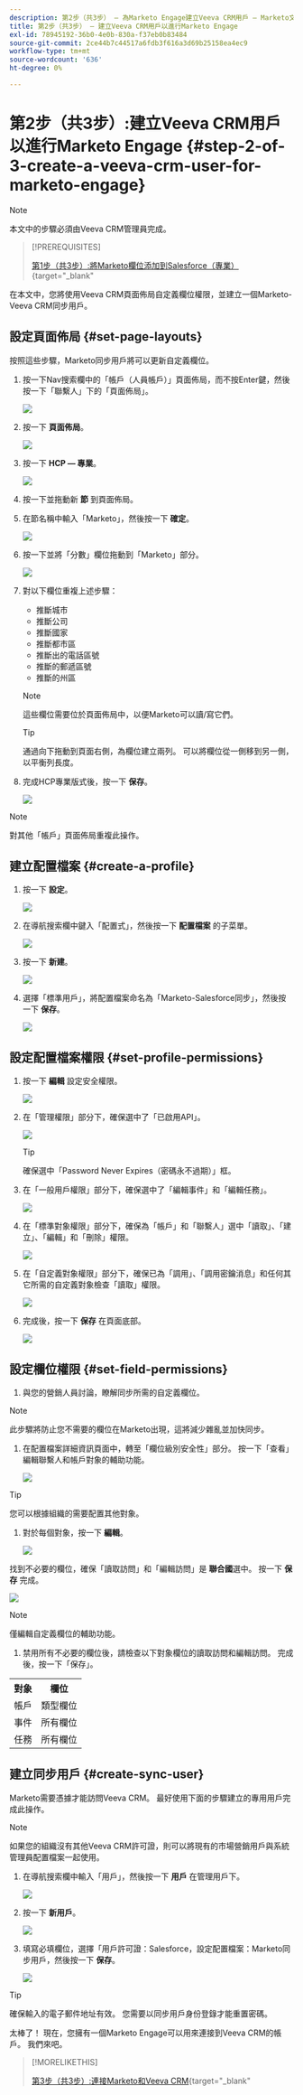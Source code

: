 ```yaml
---
description: 第2步（共3步） — 為Marketo Engage建立Veeva CRM用戶 — Marketo文檔 — 產品文檔
title: 第2步（共3步） — 建立Veeva CRM用戶以進行Marketo Engage
exl-id: 78945192-36b0-4e0b-830a-f37eb0b83484
source-git-commit: 2ce44b7c44517a6fdb3f616a3d69b25158ea4ec9
workflow-type: tm+mt
source-wordcount: '636'
ht-degree: 0%

---
```


# 第2步（共3步）:建立Veeva CRM用戶以進行Marketo Engage {#step-2-of-3-create-a-veeva-crm-user-for-marketo-engage}

>[!NOTE]
>
>本文中的步驟必須由Veeva CRM管理員完成。

>[!PREREQUISITES]
>
>[第1步（共3步）:將Marketo欄位添加到Salesforce（專業）](/help/marketo/product-docs/crm-sync/veeva-crm-sync/setup/step-1-of-3-add-marketo-fields-to-veeva-crm.md){target=&quot;_blank&quot;

在本文中，您將使用Veeva CRM頁面佈局自定義欄位權限，並建立一個Marketo-Veeva CRM同步用戶。

## 設定頁面佈局 {#set-page-layouts}

按照這些步驟，Marketo同步用戶將可以更新自定義欄位。

1. 按一下Nav搜索欄中的「帳戶（人員帳戶）」頁面佈局，而不按Enter鍵，然後按一下「聯繫人」下的「頁面佈局」。

   ![](assets/step-2-of-3-create-a-veeva-crm-user-1.png)

1. 按一下 **頁面佈局**。

   ![](assets/step-2-of-3-create-a-veeva-crm-user-2.png)

1. 按一下 **HCP — 專業**。

   ![](assets/step-2-of-3-create-a-veeva-crm-user-3.png)

1. 按一下並拖動新 **節** 到頁面佈局。

1. 在節名稱中輸入「Marketo」，然後按一下 **確定**。

   ![](assets/step-2-of-3-create-a-veeva-crm-user-4.png)

1. 按一下並將「分數」欄位拖動到「Marketo」部分。

   ![](assets/step-2-of-3-create-a-veeva-crm-user-5.png)

1. 對以下欄位重複上述步驟：

   * 推斷城市
   * 推斷公司
   * 推斷國家
   * 推斷都市區
   * 推斷出的電話區號
   * 推斷的郵遞區號
   * 推斷的州區

   >[!NOTE]
   >
   >這些欄位需要位於頁面佈局中，以便Marketo可以讀/寫它們。

   >[!TIP]
   >
   >通過向下拖動到頁面右側，為欄位建立兩列。 可以將欄位從一側移到另一側，以平衡列長度。

1. 完成HCP專業版式後，按一下 **保存**。

   ![](assets/step-2-of-3-create-a-veeva-crm-user-6.png)

>[!NOTE]
>
>對其他「帳戶」頁面佈局重複此操作。

## 建立配置檔案 {#create-a-profile}

1. 按一下 **設定**。

   ![](assets/step-2-of-3-create-a-veeva-crm-user-7.png)

1. 在導航搜索欄中鍵入「配置式」，然後按一下 **配置檔案** 的子菜單。

   ![](assets/step-2-of-3-create-a-veeva-crm-user-8.png)

1. 按一下 **新建**。

   ![](assets/step-2-of-3-create-a-veeva-crm-user-9.png)

1. 選擇「標準用戶」，將配置檔案命名為「Marketo-Salesforce同步」，然後按一下 **保存**。

   ![](assets/step-2-of-3-create-a-veeva-crm-user-10.png)

## 設定配置檔案權限 {#set-profile-permissions}

1. 按一下 **編輯** 設定安全權限。

   ![](assets/step-2-of-3-create-a-veeva-crm-user-11.png)

1. 在「管理權限」部分下，確保選中了「已啟用API」。

   ![](assets/step-2-of-3-create-a-veeva-crm-user-12.png)

   >[!TIP]
   >
   >確保選中「Password Never Expires（密碼永不過期）」框。

1. 在「一般用戶權限」部分下，確保選中了「編輯事件」和「編輯任務」。

   ![](assets/step-2-of-3-create-a-veeva-crm-user-13.png)

1. 在「標準對象權限」部分下，確保為「帳戶」和「聯繫人」選中「讀取」、「建立」、「編輯」和「刪除」權限。

   ![](assets/step-2-of-3-create-a-veeva-crm-user-14.png)

1. 在「自定義對象權限」部分下，確保已為「調用」、「調用密鑰消息」和任何其它所需的自定義對象檢查「讀取」權限。

   ![](assets/step-2-of-3-create-a-veeva-crm-user-15.png)

1. 完成後，按一下 **保存** 在頁面底部。

   ![](assets/step-2-of-3-create-a-veeva-crm-user-16.png)

## 設定欄位權限 {#set-field-permissions}

1. 與您的營銷人員討論，瞭解同步所需的自定義欄位。

>[!NOTE]
>
>此步驟將防止您不需要的欄位在Marketo出現，這將減少雜亂並加快同步。

1. 在配置檔案詳細資訊頁面中，轉至「欄位級別安全性」部分。 按一下「查看」編輯聯繫人和帳戶對象的輔助功能。

   ![](assets/step-2-of-3-create-a-veeva-crm-user-17.png)

>[!TIP]
>
>您可以根據組織的需要配置其他對象。

1. 對於每個對象，按一下 **編輯**。

   ![](assets/step-2-of-3-create-a-veeva-crm-user-18.png)

找到不必要的欄位，確保「讀取訪問」和「編輯訪問」是 **聯合國**&#x200B;選中。 按一下 **保存** 完成。

![](assets/step-2-of-3-create-a-veeva-crm-user-19.png)

>[!NOTE]
>
>僅編輯自定義欄位的輔助功能。

1. 禁用所有不必要的欄位後，請檢查以下對象欄位的讀取訪問和編輯訪問。 完成後，按一下「保存」。

<table>
 <tbody>
  <tr>
   <th>對象
   <th>欄位
  </tr>
  <tr>
   <td>帳戶</td>
   <td>類型欄位</td>
  </tr>
  <tr>
   <td>事件</td>
   <td>所有欄位</td>
  </tr>
  <tr>
   <td>任務</td>
   <td>所有欄位</td>
  </tr>
 </tbody>
</table>

## 建立同步用戶 {#create-sync-user}

Marketo需要憑據才能訪問Veeva CRM。 最好使用下面的步驟建立的專用用戶完成此操作。

>[!NOTE]
>
>如果您的組織沒有其他Veeva CRM許可證，則可以將現有的市場營銷用戶與系統管理員配置檔案一起使用。

1. 在導航搜索欄中輸入「用戶」，然後按一下 **用戶** 在管理用戶下。

   ![](assets/step-2-of-3-create-a-veeva-crm-user-20.png)

1. 按一下 **新用戶**。

   ![](assets/step-2-of-3-create-a-veeva-crm-user-21.png)

1. 填寫必填欄位，選擇「用戶許可證：Salesforce，設定配置檔案：Marketo同步用戶，然後按一下 **保存**。

   ![](assets/step-2-of-3-create-a-veeva-crm-user-22.png)

>[!TIP]
>
>確保輸入的電子郵件地址有效。 您需要以同步用戶身份登錄才能重置密碼。

太棒了！ 現在，您擁有一個Marketo Engage可以用來連接到Veeva CRM的帳戶。 我們來吧。

>[!MORELIKETHIS]
>
>[第3步（共3步）:連接Marketo和Veeva CRM](/help/marketo/product-docs/crm-sync/veeva-crm-sync/setup/step-3-of-3-connect-marketo-engage-and-veeva-crm.md){target=&quot;_blank&quot;
